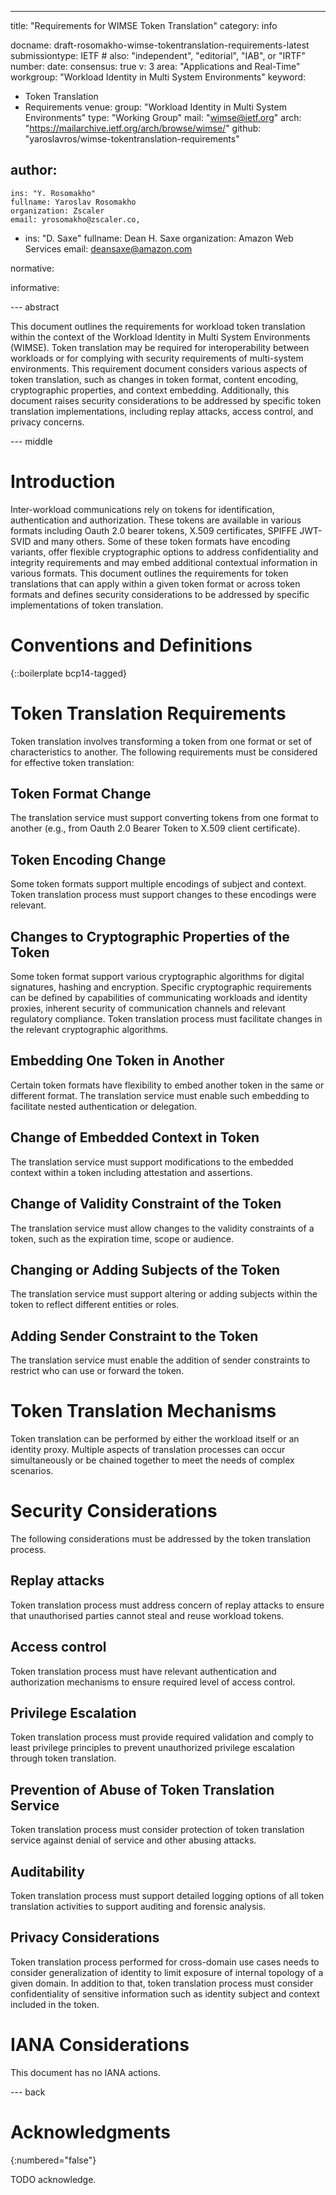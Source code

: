 ---
title: "Requirements for WIMSE Token Translation"
category: info

docname: draft-rosomakho-wimse-tokentranslation-requirements-latest
submissiontype: IETF  # also: "independent", "editorial", "IAB", or "IRTF"
number:
date:
consensus: true
v: 3
area: "Applications and Real-Time"
workgroup: "Workload Identity in Multi System Environments"
keyword:
 - Token Translation
 - Requirements
venue:
  group: "Workload Identity in Multi System Environments"
  type: "Working Group"
  mail: "wimse@ietf.org"
  arch: "https://mailarchive.ietf.org/arch/browse/wimse/"
  github: "yaroslavros/wimse-tokentranslation-requirements"

author:
 -
    ins: "Y. Rosomakho"
    fullname: Yaroslav Rosomakho
    organization: Zscaler
    email: yrosomakho@zscaler.co,
 -   
    ins: "D. Saxe"
    fullname: Dean H. Saxe
    organization: Amazon Web Services
    email: deansaxe@amazon.com

normative:

informative:


--- abstract

This document outlines the requirements for workload token translation within the context of the Workload Identity in Multi System Environments (WIMSE). Token translation may be required for interoperability between workloads or for complying with security requirements of multi-system environments. This requirement document considers various aspects of token translation, such as changes in token format, content encoding, cryptographic properties, and context embedding. Additionally, this document raises security considerations to be addressed by specific token translation implementations, including replay attacks, access control, and privacy concerns.


--- middle

# Introduction

Inter-workload communications rely on tokens for identification, authentication and authorization. These tokens are available in various formats including Oauth 2.0 bearer tokens, X.509 certificates, SPIFFE JWT-SVID and many others. Some of these token formats have encoding variants, offer flexible cryptographic options to address confidentiality and integrity requirements and may embed additional contextual information in various formats. This document outlines the requirements for token translations that can apply within a given token format or across token formats and defines security considerations to be addressed by specific implementations of token translation.

# Conventions and Definitions

{::boilerplate bcp14-tagged}

# Token Translation Requirements

Token translation involves transforming a token from one format or set of characteristics to another. The following requirements must be considered for effective token translation:

## Token Format Change

The translation service must support converting tokens from one format to another (e.g., from Oauth 2.0 Bearer Token to X.509 client certificate).

## Token Encoding Change

Some token formats support multiple encodings of subject and context. Token translation process must support changes to these encodings were relevant.

## Changes to Cryptographic Properties of the Token

Some token format support various cryptographic algorithms for digital signatures, hashing and encryption. Specific cryptographic requirements can be defined by capabilities of communicating workloads and identity proxies, inherent security of communication channels and relevant regulatory compliance. Token translation process must facilitate changes in the relevant cryptographic algorithms.

## Embedding One Token in Another

Certain token formats have flexibility to embed another token in the same or different format. The translation service must enable such embedding to facilitate nested authentication or delegation.

## Change of Embedded Context in Token

The translation service must support modifications to the embedded context within a token including attestation and assertions.

## Change of Validity Constraint of the Token

The translation service must allow changes to the validity constraints of a token, such as the expiration time, scope or audience.

## Changing or Adding Subjects of the Token

The translation service must support altering or adding subjects within the token to reflect different entities or roles.

## Adding Sender Constraint to the Token

The translation service must enable the addition of sender constraints to restrict who can use or forward the token.

# Token Translation Mechanisms

Token translation can be performed by either the workload itself or an identity proxy. Multiple aspects of translation processes can occur simultaneously or be chained together to meet the needs of complex scenarios.

# Security Considerations

The following considerations must be addressed by the token translation process.

## Replay attacks

Token translation process must address concern of replay attacks to ensure that unauthorised parties cannot steal and reuse workload tokens.

## Access control

Token translation process must have relevant authentication and authorization mechanisms to ensure required level of access control.

## Privilege Escalation

Token translation process must provide required validation and comply to least privilege principles to prevent unauthorized privilege escalation through token translation.

## Prevention of Abuse of Token Translation Service

Token translation process must consider protection of token translation service against denial of service and other abusing attacks.

## Auditability

Token translation process must support detailed logging options of all token translation activities to support auditing and forensic analysis.

## Privacy Considerations

Token translation process performed for cross-domain use cases needs to consider generalization of identity to limit exposure of internal topology of a given domain. In addition to that, token translation process must consider confidentiality of sensitive information such as identity subject and context included in the token.

# IANA Considerations

This document has no IANA actions.


--- back

# Acknowledgments
{:numbered="false"}

TODO acknowledge.
